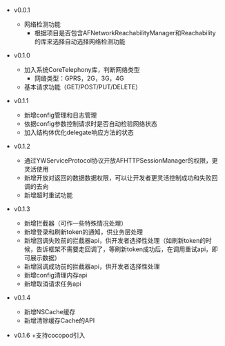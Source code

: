 + v0.0.1
    + 网络检测功能
        + 根据项目是否包含AFNetworkReachabilityManager和Reachability的库来选择自动选择网络检测功能
    
    
+ v0.1.0
    + 加入系统CoreTelephony库，判断网络类型
        + 网络类型：GPRS，2G，3G，4G
    + 基本请求功能（GET/POST/PUT/DELETE）

    
+ v0.1.1
    + 新增config管理和日志管理
    + 依据config参数控制请求时是否自动检验网络状态
    + 加入结构体优化delegate响应方法的状态
    
    
+ v0.1.2
    + 通过YWServiceProtocol协议开放AFHTTPSessionManager的权限，更灵活使用
    + 新增开放对返回的数据数据权限，可以让开发者更灵活控制成功和失败回调的去向
    + 新增超时重试功能
    
    
+ v0.1.3
    + 新增拦截器（可作一些特殊情况处理）
    + 新增登录和刷新token的通知，供业务层处理
    + 新增回调失败前的拦截器api，供开发者选择性处理（如刷新token的时候，告诉框架不需要走回调了，等刷新token成功后，在调用重试api，即可展示数据）
    + 新增回调成功前的拦截器api，供开发者选择性处理
    + 新增config清理内存api
    + 新增取消请求任务api
    
+ v0.1.4
    + 新增NSCache缓存
    + 新增清除缓存Cache的API
    
+ v0.1.6
   +支持cocopod引入

